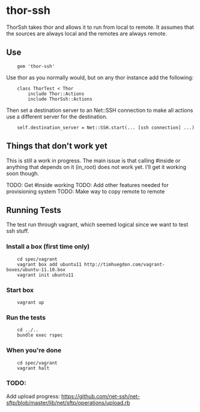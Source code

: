 # thor-ssh

ThorSsh takes thor and allows it to run from local to remote.
It assumes that the sources are always local and the remotes
are always remote.

## Use
		gem 'thor-ssh'

Use thor as you normally would, but on any thor instance add the following:

		class ThorTest < Thor
			include Thor::Actions
			include ThorSsh::Actions

Then set a destination server to an Net::SSH connection to make all actions use a different server for the destination.

		self.destination_server = Net::SSH.start(... [ssh connection] ...)

## Things that don't work yet

This is still a work in progress.  The main issue is that calling #inside or anything that depends on it (in_root) does not work yet.  I'll get it working soon though.

TODO: Get #inside working
TODO: Add other features needed for provisioning system
TODO: Make way to copy remote to remote

## Running Tests
The test run through vagrant, which seemed logical since we want to test ssh stuff.

### Install a box (first time only)
		cd spec/vagrant
		vagrant box add ubuntu11 http://timhuegdon.com/vagrant-boxes/ubuntu-11.10.box
		vagrant init ubuntu11

### Start box
		vagrant up

### Run the tests
		cd ../..
		bundle exec rspec
		
### When you're done
		cd spec/vagrant
		vagrant halt
		
		
### TODO:

Add upload progress: https://github.com/net-ssh/net-sftp/blob/master/lib/net/sftp/operations/upload.rb